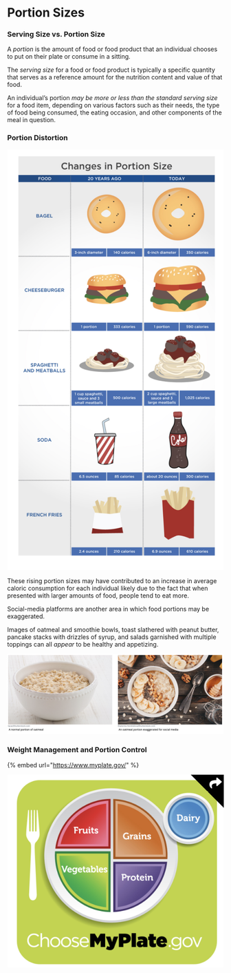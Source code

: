 # Portion Sizes

### Serving Size vs. Portion Size

A _portion_ is the amount of food or food product that an individual chooses to put on their plate or consume in a sitting. 

The _serving_ _size_ for a food or food product is typically a specific quantity that serves as a reference amount for the nutrition content and value of that food. 

An individual’s portion _may be more or less than the standard serving size_ for a food item, depending on various factors such as their needs, the type of food being consumed, the eating occasion, and other components of the meal in question.

### Portion Distortion

![](../.gitbook/assets/screen-shot-2021-02-07-at-10.19.27-pm.png)

These rising portion sizes may have contributed to an increase in average caloric consumption for each individual likely due to the fact that when presented with larger amounts of food, people tend to eat more.

Social-media platforms are another area in which food portions may be exaggerated.

Images of oatmeal and smoothie bowls, toast slathered with peanut butter, pancake stacks with drizzles of syrup, and salads garnished with multiple toppings can all _appear_ to be healthy and appetizing.

![](../.gitbook/assets/screen-shot-2021-02-07-at-10.25.10-pm.png)

### Weight Management and Portion Control

{% embed url="https://www.myplate.gov/" %}

![](../.gitbook/assets/screen-shot-2021-02-07-at-10.43.18-pm.png)

